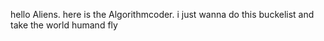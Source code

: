 hello Aliens.
here is the Algorithmcoder.
i just wanna do this buckelist and take the world humand fly
